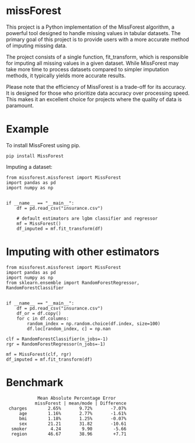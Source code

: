 # missForest
This project is a Python implementation of the MissForest algorithm, a powerful tool designed to handle missing values in tabular datasets. The primary goal of this project is to provide users with a more accurate method of imputing missing data.

The project consists of a single function, fit_transform, which is responsible for imputing all missing values in a given dataset. While MissForest may take more time to process datasets compared to simpler imputation methods, it typically yields more accurate results.

Please note that the efficiency of MissForest is a trade-off for its accuracy. It is designed for those who prioritize data accuracy over processing speed. This makes it an excellent choice for projects where the quality of data is paramount.

# Example
To install MissForest using pip.

    pip install MissForest

Imputing a dataset:

    from missforest.missforest import MissForest
    import pandas as pd
    import numpy as np
    
    
    if __name__ == "__main__":
        df = pd.read_csv("insurance.csv")

        # default estimators are lgbm classifier and regressor
        mf = MissForest()
        df_imputed = mf.fit_transform(df)

# Imputing with other estimators

    from missforest.missforest import MissForest
    import pandas as pd
    import numpy as np
    from sklearn.ensemble import RandomForestRegressor, RandomForestClassifier
    
    
    if __name__ == "__main__":
        df = pd.read_csv("insurance.csv")
        df_or = df.copy()
        for c in df.columns:
            random_index = np.random.choice(df.index, size=100)
            df.loc[random_index, c] = np.nan

    clf = RandomForestClassifier(n_jobs=-1)
    rgr = RandomForestRegressor(n_jobs=-1)

    mf = MissForest(clf, rgr)
    df_imputed = mf.fit_transform(df)



# Benchmark

                Mean Absolute Percentage Error
               missForest | mean/mode | Difference
     charges        2.65%       9.72%       -7.07%
         age        1.16%       2.77%       -1.61%
         bmi        1.18%       1.25%       -0.07%
         sex        21.21       31.82       -10.61
      smoker         4.24        9.90        -5.66
      region        46.67       38.96        +7.71
